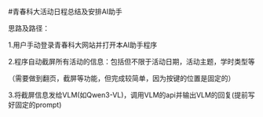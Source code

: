 #青春科大活动日程总结及安排AI助手

思路及路径：

1.用户手动登录青春科大网站并打开本AI助手程序

2.程序自动截屏所有活动的信息：包括但不限于活动日期，活动主题，学时类型等

（需要做到翻页，截屏等功能，但完成较简单，因为按键的位置是固定的）

3.将截屏信息发给VLM(如Qwen3-VL)，调用VLM的api并输出VLM的回复(提前写好固定的prompt)
